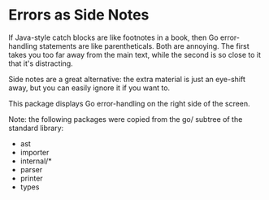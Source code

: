 # Errors as Side Notes

If Java-style catch blocks are like footnotes in a book, then Go error-handling
statements are like parentheticals. Both are annoying. The first takes you too
far away from the main text, while the second is so close to it that it's
distracting.

Side notes are a great alternative: the extra material is just an eye-shift
away, but you can easily ignore it if you want to.

This package displays Go error-handling on the right side of the screen.

Note: the following packages were copied from the go/ subtree of the standard
library:
- ast
- importer
- internal/*
- parser
- printer
- types

